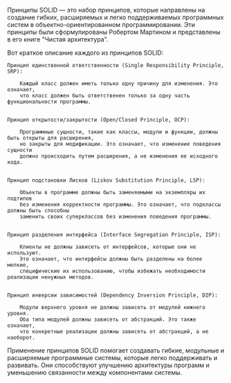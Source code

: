 
Принципы SOLID — это набор принципов, которые направлены на создание гибких,
расширяемых и легко поддерживаемых программных систем в объектно-ориентированном программировании.
Эти принципы были сформулированы Робертом Мартином и представлены в его книге "Чистая архитектура".


Вот краткое описание каждого из принципов SOLID:

    Принцип единственной ответственности (Single Responsibility Principle, SRP):

        Каждый класс должен иметь только одну причину для изменения. Это означает,
        что класс должен быть ответственен только за одну часть функциональности программы.


    Принцип открытости/закрытости (Open/Closed Principle, OCP):

        Программные сущности, такие как классы, модули и функции, должны быть открыты для расширения,
        но закрыты для модификации. Это означает, что изменение поведения сущности
        должно происходить путем расширения, а не изменения ее исходного кода.


    Принцип подстановки Лисков (Liskov Substitution Principle, LSP):

        Объекты в программе должны быть заменяемыми на экземпляры их подтипов
        без изменения корректности программы. Это означает, что подклассы должны быть способны
        заменить своих суперклассов без изменения поведения программы.


    Принцип разделения интерфейса (Interface Segregation Principle, ISP):

        Клиенты не должны зависеть от интерфейсов, которые они не используют.
        Это означает, что интерфейсы должны быть разделены на более мелкие,
        специфические их использованию, чтобы избежать необходимости реализации ненужных методов.


    Принцип инверсии зависимостей (Dependency Inversion Principle, DIP):

        Модули верхнего уровня не должны зависеть от модулей нижнего уровня.
        Оба типа модулей должны зависеть от абстракций. Это также означает,
        что конкретные реализации должны зависеть от абстракций, а не наоборот.



Применение принципов SOLID помогает создавать гибкие, модульные и расширяемые программные системы,
которые легко поддерживать и развивать. Они способствуют улучшению архитектуры программ и уменьшению
связанности между компонентами системы.

